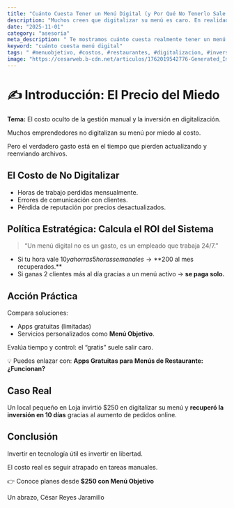```yaml
---
title: "Cuánto Cuesta Tener un Menú Digital (y Por Qué No Tenerlo Sale Más Caro)"
description: "Muchos creen que digitalizar su menú es caro. En realidad, lo costoso es seguir perdiendo tiempo y clientes por no hacerlo."
date: "2025-11-01"
category: "asesoria"
meta_description: " Te mostramos cuánto cuesta realmente tener un menú digital, cuánto ahorras y por qué la inversión se paga sola."
keyword: "cuánto cuesta menú digital"
tags: " #menuobjetivo, #costos, #restaurantes, #digitalizacion, #inversion"
image: "https://cesarweb.b-cdn.net/articulos/1762019542776-Generated_Image_November_01__2025_-_12_51PM.webp"
---
```


# ✍️ Introducción: El Precio del Miedo

**Tema:** El costo oculto de la gestión manual y la inversión en digitalización.

Muchos emprendedores no digitalizan su menú por miedo al costo.

Pero el verdadero gasto está en el tiempo que pierden actualizando y reenviando archivos.

## El Costo de No Digitalizar

* Horas de trabajo perdidas mensualmente.
* Errores de comunicación con clientes.
* Pérdida de reputación por precios desactualizados.

## Política Estratégica: Calcula el ROI del Sistema

> “Un menú digital no es un gasto, es un empleado que trabaja 24/7.”

* Si tu hora vale $10 y ahorras 5 horas semanales → **$200 al mes recuperados.**
* Si ganas 2 clientes más al día gracias a un menú activo → **se paga solo.**

## Acción Práctica

Compara soluciones:

* Apps gratuitas (limitadas)
* Servicios personalizados como **Menú Objetivo**.

Evalúa tiempo y control: el “gratis” suele salir caro.

💡 Puedes enlazar con:
**Apps Gratuitas para Menús de Restaurante: ¿Funcionan?**

## Caso Real

Un local pequeño en Loja invirtió $250 en digitalizar su menú y **recuperó la inversión en 10 días** gracias al aumento de pedidos online.

## Conclusión

Invertir en tecnología útil es invertir en libertad.

El costo real es seguir atrapado en tareas manuales.

👉 Conoce planes desde **$250 con Menú Objetivo**

Un abrazo,
César Reyes Jaramillo